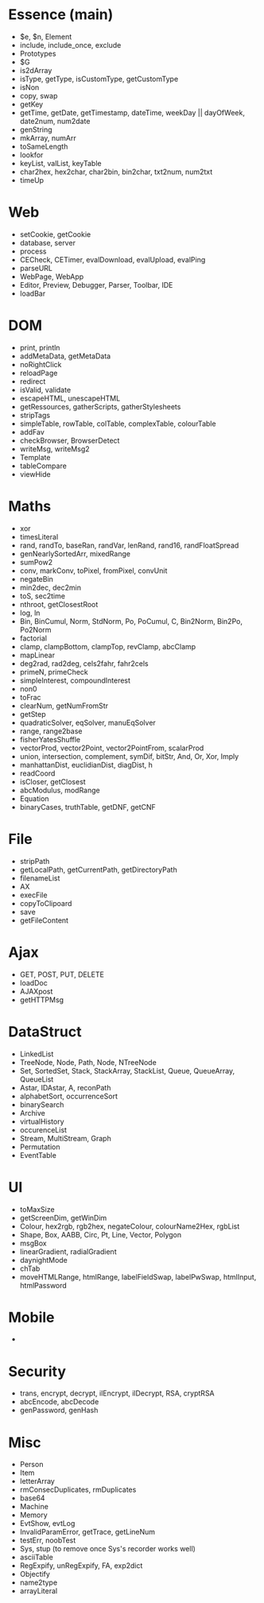 # Essence (main)
- $e, $n, Element
- include, include_once, exclude
- Prototypes
- $G
- is2dArray
- isType, getType, isCustomType, getCustomType
- isNon
- copy, swap
- getKey
- getTime, getDate, getTimestamp, dateTime, weekDay || dayOfWeek, date2num, num2date
- genString
- mkArray, numArr
- toSameLength
- lookfor
- keyList, valList, keyTable
- char2hex, hex2char, char2bin, bin2char, txt2num, num2txt
- timeUp

# Web
- setCookie, getCookie
- database, server
- process
- CECheck, CETimer, evalDownload, evalUpload, evalPing
- parseURL
- WebPage, WebApp
- Editor, Preview, Debugger, Parser, Toolbar, IDE
- loadBar

# DOM
- print, println
- addMetaData, getMetaData
- noRightClick
- reloadPage
- redirect
- isValid, validate
- escapeHTML, unescapeHTML
- getRessources, gatherScripts, gatherStylesheets
- stripTags
- simpleTable, rowTable, colTable, complexTable, colourTable
- addFav
- checkBrowser, BrowserDetect
- writeMsg, writeMsg2
- Template
- tableCompare
- viewHide

# Maths
- xor
- timesLiteral
- rand, randTo, baseRan, randVar, lenRand, rand16, randFloatSpread
- genNearlySortedArr, mixedRange
- sumPow2
- conv, markConv, toPixel, fromPixel, convUnit
- negateBin
- min2dec, dec2min
- toS, sec2time
- nthroot, getClosestRoot
- log, ln
- Bin, BinCumul, Norm, StdNorm, Po, PoCumul, C, Bin2Norm, Bin2Po, Po2Norm
- factorial
- clamp, clampBottom, clampTop, revClamp, abcClamp
- mapLinear
- deg2rad, rad2deg, cels2fahr, fahr2cels
- primeN, primeCheck
- simpleInterest, compoundInterest
- non0
- toFrac
- clearNum, getNumFromStr
- getStep
- quadraticSolver, eqSolver, manuEqSolver
- range, range2base
- fisherYatesShuffle
- vectorProd, vector2Point, vector2PointFrom, scalarProd
- union, intersection, complement, symDif, bitStr, And, Or, Xor, Imply
- manhattanDist, euclidianDist, diagDist, h
- readCoord
- isCloser, getClosest
- abcModulus, modRange
- Equation
- binaryCases, truthTable, getDNF, getCNF

# File
- stripPath
- getLocalPath, getCurrentPath, getDirectoryPath
- filenameList
- AX
- execFile
- copyToClipoard
- save
- getFileContent

# Ajax
- GET, POST, PUT, DELETE
- loadDoc
- AJAXpost
- getHTTPMsg

# DataStruct
- LinkedList
- TreeNode, Node, Path, Node, NTreeNode
- Set, SortedSet, Stack, StackArray, StackList, Queue, QueueArray, QueueList
- Astar, IDAstar, A, reconPath
- alphabetSort, occurrenceSort
- binarySearch
- Archive
- virtualHistory
- occurenceList
- Stream, MultiStream, Graph
- Permutation
- EventTable

# UI
- toMaxSize
- getScreenDim, getWinDim
- Colour, hex2rgb, rgb2hex, negateColour, colourName2Hex, rgbList
- Shape, Box, AABB, Circ, Pt, Line, Vector, Polygon
- msgBox
- linearGradient, radialGradient
- daynightMode
- chTab
- moveHTMLRange, htmlRange, labelFieldSwap, labelPwSwap, htmlInput, htmlPassword

# Mobile
- 

# Security
- trans, encrypt, decrypt, ilEncrypt, ilDecrypt, RSA, cryptRSA
- abcEncode, abcDecode
- genPassword, genHash

# Misc
- Person
- Item
- letterArray
- rmConsecDuplicates, rmDuplicates
- base64
- Machine
- Memory
- EvtShow, evtLog
- InvalidParamError, getTrace, getLineNum
- testErr, noobTest
- Sys, stup (to remove once Sys's recorder works well)
- asciiTable
- RegExpify, unRegExpify, FA, exp2dict
- Objectify
- name2type
- arrayLiteral
